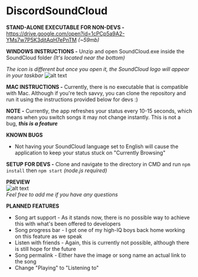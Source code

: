 # DiscordSoundCloud

**STAND-ALONE EXECUTABLE FOR NON-DEVS -** 
https://drive.google.com/open?id=1cPCp5a9A2-YMs7w7P5K3djtAqH7ePnTM *(~59mb)*

**WINDOWS INSTRUCTIONS -** Unzip and open SoundCloud.exe inside the SoundCloud folder _(It's located near the bottom)_                 

_The icon is different but once you open it, the SoundCloud logo will appear in your taskbar_
![alt text](https://i.imgur.com/Fa03Ee9.png)

**MAC INSTRUCTIONS -** Currently, there is no executable that is compatible with Mac. Although if you're tech savvy, you can clone the repository and run it using the instructions provided below for devs :)  





**NOTE -** Currently, the app refreshes your status every 10-15 seconds, which means when you switch songs it may not change instantly. This is not a bug, **_this is a feature_**

**KNOWN BUGS**
- Not having your SoundCloud language set to English will cause the application to keep your status stuck on "Currently Browsing"

**SETUP FOR DEVS -** Clone and navigate to the directory in CMD and run 
```npm install```
then
```npm start``` _(node.js required)_
 
**PREVIEW**                                            
![alt text](https://i.imgur.com/ISYXzh0.png)                                            
_Feel free to add me if you have any questions_

**PLANNED FEATURES**
- Song art support - As it stands now, there is no possible way to achieve this with what's been offered to developers
- Song progress bar - I got one of my high-IQ boys back home working on this feature as we speak
- Listen with friends - Again, this is currently not possible, although there is still hope for the future
- Song permalink - Either have the image or song name an actual link to the song
- Change "Playing" to "Listening to"
